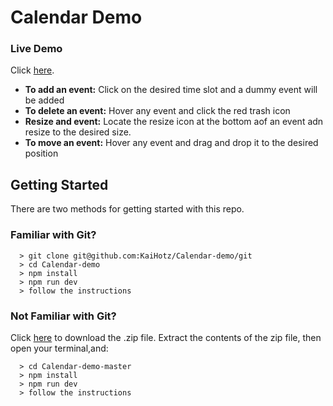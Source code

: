 # Calendar Demo

### Live Demo
Click [here](https://kaihotz.github.io/Calendar-demo/).
- **To add an event:** Click on the desired time slot and a dummy event will be added
- **To delete an event:** Hover any event and click the red trash icon
- **Resize and event:** Locate the resize icon at the bottom aof an event adn resize to the desired size.
- **To move an event:** Hover any event and drag and drop it to the desired position

## Getting Started

There are two methods for getting started with this repo.

### Familiar with Git?
```
  > git clone git@github.com:KaiHotz/Calendar-demo/git
  > cd Calendar-demo
  > npm install
  > npm run dev
  > follow the instructions
```

### Not Familiar with Git?
Click [here](https://github.com/KaiHotz/Calendar-demo/archive/refs/heads/master.zip) to download the .zip file.  Extract the contents of the zip file, then open your terminal,and:
```
  > cd Calendar-demo-master
  > npm install
  > npm run dev
  > follow the instructions
```

